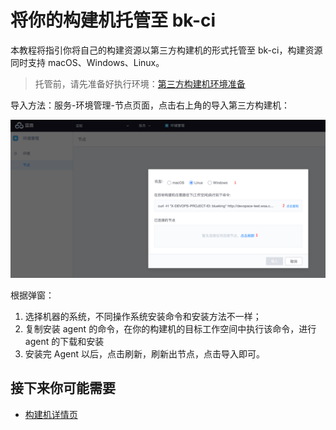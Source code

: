 # 将你的构建机托管至 bk-ci

本教程将指引你将自己的构建资源以第三方构建机的形式托管至 bk-ci，构建资源同时支持 macOS、Windows、Linux。
> 托管前，请先准备好执行环境：[第三方构建机环境准备](prepare-your-host.md)

导入方法：服务-环境管理-节点页面，点击右上角的导入第三方构建机：

![Resource](../assets/../../assets/resource_2.png)

根据弹窗：
1. 选择机器的系统，不同操作系统安装命令和安装方法不一样；
2. 复制安装 agent 的命令，在你的构建机的目标工作空间中执行该命令，进行 agent 的下载和安装
3. 安装完 Agent 以后，点击刷新，刷新出节点，点击导入即可。

## 接下来你可能需要
- [构建机详情页](host-detail.md)